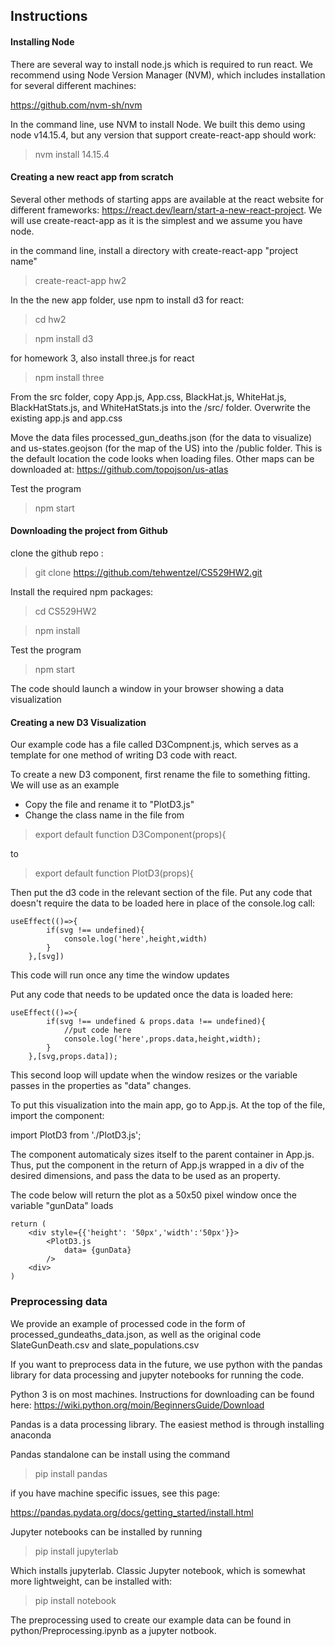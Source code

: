 ## Instructions

#### Installing Node

There are several way to install node.js which is required to run react. We recommend using Node Version Manager (NVM), which includes installation for several different machines:

https://github.com/nvm-sh/nvm

 In the command line, use NVM to install Node. We built this demo using node v14.15.4, but any version that support create-react-app should work:

 > nvm install 14.15.4

 #### Creating a new react app from scratch

 Several other methods of starting apps are available at the react website for different frameworks: https://react.dev/learn/start-a-new-react-project. We will use create-react-app as it is the simplest and we assume you have node.

 in the command line, install a directory with create-react-app "project name"

 > create-react-app hw2

 In the the new app folder, use npm to install d3 for react:

> cd hw2

> npm install d3

for homework 3, also install three.js for react

> npm install three

From the src folder, copy App.js, App.css, BlackHat.js, WhiteHat.js, BlackHatStats.js, and WhiteHatStats.js into the /src/ folder. Overwrite the existing app.js and app.css

Move the data files processed_gun_deaths.json (for the data to visualize) and us-states.geojson (for the map of the US) into the /public folder. This is the default location the code looks when loading files. Other maps can be downloaded at: https://github.com/topojson/us-atlas

Test the program

> npm start

#### Downloading the project from Github

clone the github repo :

> git clone https://github.com/tehwentzel/CS529HW2.git

Install the required npm packages:
> cd CS529HW2

> npm install

Test the program

>npm start

The code should launch a window in your browser showing a data visualization

#### Creating a new D3 Visualization

Our example code has a file called D3Compnent.js, which serves as a template for one method of writing D3 code with react.

To create a new D3 component, first rename the file to something fitting. We will use <PlotD3> as an example

* Copy the file and rename it to "PlotD3.js"
* Change the class name in the file from

> export default function D3Component(props){

to 
> export default function PlotD3(props){


Then put the d3 code in the relevant section of the file.
Put any code that doesn't require the data to be loaded here in place of the console.log call:

~~~text
useEffect(()=>{
        if(svg !== undefined){
            console.log('here',height,width)
        }
    },[svg])
~~~

This code will run once any time the window updates

Put any code that needs to be updated once the data is loaded here:

~~~text
useEffect(()=>{
        if(svg !== undefined & props.data !== undefined){
            //put code here
            console.log('here',props.data,height,width);
        }
    },[svg,props.data]);
~~~

This second loop will update when the window resizes or the variable passes in the properties as "data" changes.

To put this visualization into the main app, go to App.js. At the top of the file, import the component:

import PlotD3 from './PlotD3.js';

The component automaticaly sizes itself to the parent container in App.js. Thus, put the component in the return of App.js wrapped in a div of the desired dimensions, and pass the data to be used as an property. 

The code below will return the plot as a 50x50 pixel window once the variable "gunData" loads

~~~text
return ( 
    <div style={{'height': '50px','width':'50px'}}>
        <PlotD3.js 
            data= {gunData} 
        />
    <div> 
) 
~~~

### Preprocessing data

We provide an example of processed code in the form of processed_gundeaths_data.json, as well as the original code SlateGunDeath.csv and slate_populations.csv

If you want to preprocess data in the future, we use python with the pandas library for data processing and jupyter notebooks for running the code.

Python 3 is on most machines. Instructions for downloading can be found here:
https://wiki.python.org/moin/BeginnersGuide/Download

Pandas is a data processing library. The easiest method is through installing anaconda


Pandas standalone can be install using the command

> pip install pandas

if you have machine specific issues, see this page:

https://pandas.pydata.org/docs/getting_started/install.html

Jupyter notebooks can be installed by running

> pip install jupyterlab

Which installs jupyterlab. Classic Jupyter notebook, which is somewhat more lightweight, can be installed with:

> pip install notebook

The preprocessing used to create our example data can be found in python/Preprocessing.ipynb as a jupyter notbook.

